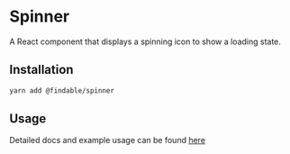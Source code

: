 # Spinner

A React component that displays a spinning icon to show a loading state.

## Installation

```sh
yarn add @findable/spinner
```

## Usage

Detailed docs and example usage can be found [here](https://atlaskit.atlassian.com/packages/core/spinner)
